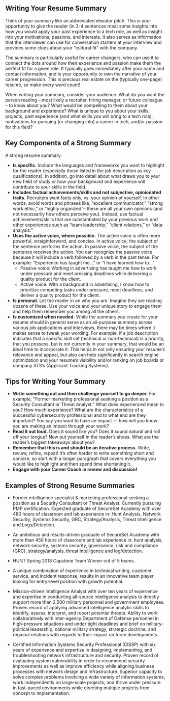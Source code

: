 ## Writing Your Resume Summary
Think of your summary like an abbreviated elevator pitch. This is your opportunity to give the reader (in 3-4 sentences max) some insights into how you would apply your past experience to a tech role, as well as insight into your motivations, passions, and interests.  It also serves as information that the interviewer can use for conversation starters at your interview and provides some clues about your “cultural fit” with the company.

The summary is particularly useful for career changers, who can use it to connect the dots around how their experience and passion make them the perfect fit for a given role. It typically goes immediately after your name and contact information, and is your opportunity to own the narrative of your career progression. This is precious real estate on the (typically one-page) resume, so make every word count!

When writing your summary, consider your audience. What do you want the person reading – most likely a recruiter, hiring manager, or future colleague – to know about you? What would be compelling to them about your background and experience? What is unique to you about your skills, projects, past experience (and what skills you will bring to a tech role), motivations for pursuing (or changing into) a career in tech, and/or passion for this field?

## Key Components of a Strong Summary

A strong resume summary:

- **Is specific.** Include the languages and frameworks you want to highlight for the reader (especially those listed in the job description as key qualifications). In addition, go into detail about what draws you to your new field of study or how your background and experience will contribute to your skills in the field.
- **Includes factual achievements/skills and not subjective, opinionated traits.** Recruiters want facts only, vs. your opinion of yourself. In other words, avoid words and phrases like, “excellent communicator,” “strong work ethic,” or “highly organized”– these are all your own opinions (and not necessarily how others perceive you). Instead, use factual achievements/skills that are substantiated by your previous work and other experiences such as “team leadership,” “client relations,” or “data analysis.”
- **Uses the active voice, where possible.** The active voice is often more powerful, straightforward, and concise. In active voice, the subject of the sentence performs the action. In passive voice, the subject of the sentence receives the action. You can recognize the passive voice because it will include a verb followed by a verb in the past tense. For example: “Experience has taught me…” or “I have learned how to…”
  - Passive voice: Working in advertising has taught me how to work under pressure and meet pressing deadlines while delivering a quality product for the client.
  - Active voice: With a background in advertising, I know how to prioritize competing tasks under pressure, meet deadlines, and deliver a quality product for the client.
- **Is personal.** Let the reader in on who you are. Imagine they are reading dozens of these. Use your voice and your unique story to engage them and help them remember you among all the others.
- **Is customized when needed.** While the summary you create for your resume should in general serve as an all-purpose summary across various job applications and interviews, there may be times where it makes sense to tweak your wording. For example, if a job description indicates that a specific skill set (technical or non-technical) is a priority, that you possess, but is not currently in your summary, that would be an ideal time to incorporate it. This helps in not only ensuring your resume’s relevance and appeal, but also can help significantly in search engine optimization and your resume’s visibility and/or ranking on job boards or company ATS’s (Applicant Tracking Systems).

## Tips for Writing Your Summary

- **Write something out and then challenge yourself to go deeper.** For example, "Former marketing professional seeking a position as a Security Consultant or Threat Analyst.” What does experienced mean to you? How much experience? What are the characteristics of a successful cybersecurity professional and to what end are they important? You say you want to have an impact — how will you know you are making an impact through your work?
- **Read it out loud.** Does it sound like you? Does it sound natural and roll off your tongue? Now put yourself in the reader’s shoes. What are the reader’s biggest takeaways about you?
- **Remember that this is and should be an iterative process.** Write, review, refine, repeat! It’s often harder to write something short and concise, so start with a longer paragraph that covers everything you would like to highlight and then spend time shortening it.
- **Engage with your Career Coach in review and discussion!**

## Examples of Strong Resume Summaries

- Former intelligence specialist & marketing professional seeking a position as a Security Consultant or Threat Analyst. Currently pursuing PMP certification. Expected graduate of SecureSet Academy with over 480 hours of classroom and lab experience in: Hunt Analysis, Network Security, Systems Security, GRC, Strategy/Analysis, Threat Intelligence and Logs/Detection.

- An ambitious and results-driven graduate of SecureSet Academy with more than 450 hours of classroom and lab experience in: hunt analysis, network security, systems security, governance, risk and compliance (GRC), strategy/analysis, threat Intelligence and log/detection. 
- HUNT Spring 2018 Capstone Team Winner out of 5 teams.
- A unique combination of experience in technical writing, customer service, and incident response, results in an innovative team player looking for entry-level position with growth potential.

- Mission-driven Intelligence Analyst with over ten years of experience and expertise in conducting all-source intelligence analysis to directly support more than 2,500 military personnel and government employees. Proven record of applying advanced intelligence analytic skills to identify, assess, interpret, and report potential threats. Ability to work collaboratively with inter-agency Department of Defense personnel in high-pressure situations and under tight deadlines and brief on military-political leadership, national military strategy, strategic doctrine, and regional relations with regards to their impact on force developments.

- Certified Information Systems Security Professional (CISSP) with six years of experience and expertise in designing, implementing, and troubleshooting network infrastructure and security. Proven record of evaluating system vulnerability in order to recommend security improvements as well as improve efficiency while aligning business processes with network design and infrastructure. Superior capacity to solve complex problems involving a wide variety of information systems, work independently on large-scale projects, and thrive under pressure in fast-paced environments while directing multiple projects from concept to implementation.

